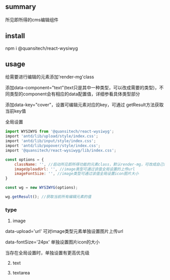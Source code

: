 ## summary
所见即所得的cms编辑组件

## install
npm i @quansitech/react-wysiwyg 

## usage
给需要进行编辑的元素添加'render-mg'class

添加data-component="text"(text只是其中一种类型，可以改成需要的类型)，不同类型的component会有相应的data配置值，详细参看具体类型部分

添加data-key="cover"，设置可编辑元素对应的key，可通过 getResult方法获取当前key值

全局设置
```js
import WYSIWYG from '@quansitech/react-wysiwyg';
import 'antd/lib/upload/style/index.css';
import 'antd/lib/input/style/index.css';
import 'antd/lib/popover/style/index.css';
import '@quansitech/react-wysiwyg/lib/index.css';

const options = {
    className: '', //启动所见即所得功能的元素class，默认render-mg，可改成自己需要的值
    imageUploadUrl: '', //image类型可通过该值全局设置的上传url
    imageFontSize: '', //image类型可通过该值全局设置icon图片大小
}

const wg = new WYSIWYG(options);

wg.getResult(); //获取当前所有编辑元素的值
```

### type
1. image  

data-upload='url' 可对image类型元素单独设置图片上传url

data-fontSize='24px' 单独设置图片icon的大小

当存在全局设置时，单独设置有更高优先级

2. text

3. textarea
